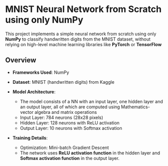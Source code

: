 # MNIST Neural Network from Scratch using only NumPy

This project implements a simple neural network from scratch using only **NumPy** to classify handwritten digits from the MNIST dataset, without relying on high-level machine learning libraries like **PyTorch** or **TensorFlow**

## Overview

- **Frameworks Used**: NumPy
- **Dataset**: MNIST (handwritten digits) from Kaggle
  
- **Model Architecture**:
  
   -  The model consists of a NN with an input layer, one hidden layer and an output layer, all of which are computed using Mathematics- vector algebra and matrix operations
   - Input Layer: 784 neurons (28x28 pixels)
   - Hidden Layer: 128 neurons with ReLU activation
   - Output Layer: 10 neurons with Softmax activation
    
- **Training Details**:
  
   - Optimization: Mini-batch Gradient Descent
   - The network uses **ReLU activation function** in the hidden layer and **Softmax activation function** in the output layer.
